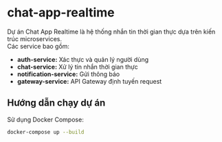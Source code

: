 # chat-app-realtime

Dự án Chat App Realtime là hệ thống nhắn tin thời gian thực dựa trên kiến trúc microservices.  
Các service bao gồm:
- **auth-service:** Xác thực và quản lý người dùng  
- **chat-service:** Xử lý tin nhắn thời gian thực  
- **notification-service:** Gửi thông báo  
- **gateway-service:** API Gateway định tuyến request

## Hướng dẫn chạy dự án
Sử dụng Docker Compose:
```bash
docker-compose up --build